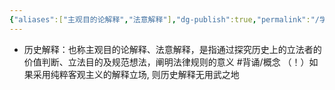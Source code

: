 ```yaml
---
{"aliases":["主观目的论解释","法意解释"],"dg-publish":true,"permalink":"/学习笔记studyup/知识点cheese/历史解释/","dgPassFrontmatter":true,"noteIcon":"","created":"2024-07-16T10:05:31.621+08:00","updated":"2024-09-11T12:11:11.424+08:00"}
---
```


- 历史解释：也称主观目的论解释、法意解释，是指通过探究历史上的立法者的价值判断、立法目的及规范想法，阐明法律规则的意义 #背诵/概念 
（！）如果采用纯粹客观主义的解释立场, 则历史解释无用武之地